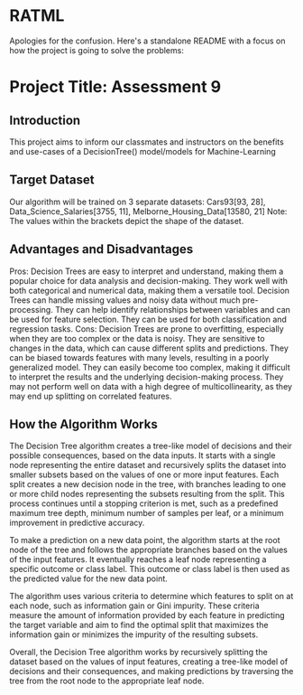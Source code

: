 # RATML


Apologies for the confusion. Here's a standalone README with a focus on how the project is going to solve the problems:

# Project Title: Assessment 9

## Introduction
This project aims to inform our classmates and instructors on the benefits and use-cases of a DecisionTree() model/models for Machine-Learning

## Target Dataset
Our algorithm will be trained on 3 separate datasets: Cars93[93, 28], Data_Science_Salaries[3755, 11], Melborne_Housing_Data[13580, 21]
                       Note: The values within the brackets depict the shape of the dataset.

## Advantages and Disadvantages
 Pros:
        Decision Trees are easy to interpret and understand, making them a popular choice for data analysis and decision-making.
        They work well with both categorical and numerical data, making them a versatile tool.
        Decision Trees can handle missing values and noisy data without much pre-processing.
        They can help identify relationships between variables and can be used for feature selection.
        They can be used for both classification and regression tasks.
Cons:
        Decision Trees are prone to overfitting, especially when they are too complex or the data is noisy.
        They are sensitive to changes in the data, which can cause different splits and predictions.
        They can be biased towards features with many levels, resulting in a poorly generalized model.
        They can easily become too complex, making it difficult to interpret the results and the underlying decision-making process.
        They may not perform well on data with a high degree of multicollinearity, as they may end up splitting on correlated features.


## How the Algorithm Works
The Decision Tree algorithm creates a tree-like model of decisions and their possible consequences, based on the data inputs. It starts with a single node representing the entire dataset and recursively splits the dataset into smaller subsets based on the values of one or more input features. Each split creates a new decision node in the tree, with branches leading to one or more child nodes representing the subsets resulting from the split. This process continues until a stopping criterion is met, such as a predefined maximum tree depth, minimum number of samples per leaf, or a minimum improvement in predictive accuracy.

To make a prediction on a new data point, the algorithm starts at the root node of the tree and follows the appropriate branches based on the values of the input features. It eventually reaches a leaf node representing a specific outcome or class label. This outcome or class label is then used as the predicted value for the new data point.

The algorithm uses various criteria to determine which features to split on at each node, such as information gain or Gini impurity. These criteria measure the amount of information provided by each feature in predicting the target variable and aim to find the optimal split that maximizes the information gain or minimizes the impurity of the resulting subsets.

Overall, the Decision Tree algorithm works by recursively splitting the dataset based on the values of input features, creating a tree-like model of decisions and their consequences, and making predictions by traversing the tree from the root node to the appropriate leaf node.
